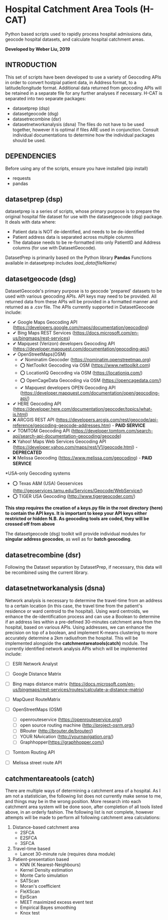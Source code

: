 # Hospital Catchment Area Tools (H-CAT)
Python based scripts used to rapidly process hospital admissions data, geocode hospital datasets, and calculate hospital catchment areas.

**Developed by Weber Liu, 2019**
## INTRODUCTION
This set of scripts have been developed to use a variety of Geocoding APIs in order to convert hostpial patient data, in Address format, to a latitude/longitude format. Additional data returned from geocoding APIs will be retained in a separate file for any further analyses if necessary.
H-CAT is separated into two separate packages:
* datasetprep (dsp)
* datasetgeocode (dsg)
* datasetrecombine (dsr)
* datasetnetworkanalysis (dsna)
The files do not have to be used together, however it is optimal if files ARE used in conjunction. Consult individual documentations to determine how the individual packages should be used.  

## DEPENDENCIES
Before using any of the scripts, ensure you have installed (pip install)
* requests
* pandas

## datasetprep (dsp)
datasetprep is a series of scripts, whose primary purpose is to prepare the original hospital file dataset for use with the datasetgeocode (dsg) package. It deals with data where:
* Patient data is NOT de-identified, and needs to be de-identified
* Patient address data is separated across multiple columns
* The database needs to be re-formatted into only PatientID and Address columns \(for use with DatasetGeocode\).

DatasetPrep is primarily based on the Python library **Pandas**
Functions available in datasetprep includes *load_data(fileName)*

## datasetgeocode (dsg)
DatasetGeocode's primary purpose is to geocode 'prepared' datasets to be used with various geocoding APIs. API keys may need to be provided. All returned data from these APIs will be provided in a formatted manner and returned as a .csv file. The APIs currently supported in DatasetGeocode include:
- ✔ Google Maps Geocoding API (https://developers.google.com/maps/documentation/geocoding)
- ✔ Bing Maps REST Services (https://docs.microsoft.com/en-us/bingmaps/rest-services)
- ✔ Mapquest (Verizon) developers Geocoding API (https://developer.mapquest.com/documentation/geocoding-api/)
- ✔ OpenStreetMaps(OSM) 
    - ✔ Nominatim Geocoder (https://nominatim.openstreetmap.org)
    - :o: NetToolkit Geocoding via OSM (https://www.nettoolkit.com)
    - :o: LocationIQ Geocoding via OSM (https://locationiq.com/)
    - :o: OpenCageData Geocoding via OSM (https://opencagedata.com/)
    - ✔ Mapquest developers OPEN Geocoding API (https://developer.mapquest.com/documentation/open/geocoding-api/)
- ✔ HERE Geocoding API (https://developer.here.com/documentation/geocoder/topics/what-is.html)
- ❌ ARCGIS REST API (https://developers.arcgis.com/rest/geocode/api-reference/geocoding-geocode-addresses.htm) - **PAID SERVICE**
- ✔ TOMTOM Geocoding API (https://developer.tomtom.com/search-api/search-api-documentation-geocoding/geocode)
- ❌ Yahoo! Maps Web Services Geocoding API (https://developer.yahoo.com/maps/rest/V1/geocode.html) - **DEPRECATED**
- ❌ Melissa Geocoding (https://www.melissa.com/geocoding) - **PAID SERVICE**

*USA-only Geocoding systems
- :o: Texas A&M (USA) Geoservices (http://geoservices.tamu.edu/Services/Geocode/WebService/)
- :o: TIGER USA Geocoding (http://www.tigergeocoder.com/)

**This step requires the creation of a keys.py file in the root directory (here) to contain the API keys. It is important to keep your API keys either restricted or hidden**
**N.B. As geocoding tools are coded, they will be crossed off from above**

The datasetgeocode (dsg) toolkit will provide individual modules for **singular address geocodes**, as well as for **batch geocoding**. 

## datasetrecombine (dsr)
Following the Dataset separation by DatasetPrep, if necessary, this data will be recombined using the current library.

## datasetnetworkanalysis (dsna)
Network analysis is necessary to determine the travel-time from an address to a certain location (in this case, the travel time from the patient's residence or ward centroid to the hospital).
Using ward centroids, we enhance the de-identification process and can use a Boolean to determine if an address lies within a pre-defined 30-minutes catchment area from the hospital, based on various APIs.
Using addresses, we can enhance the precision on top of a boolean, and implement K-means clustering to more accurately determine a 2km radiusfrom the hospital. This will be implemented alongside the **catchmentareatools(catch)** module.
The currently identified network analysis APIs which will be implemented include:
- [ ] ESRI Network Analyst
- [ ] Google Distance Matrix
- [ ] Bing maps distance matrix (https://docs.microsoft.com/en-us/bingmaps/rest-services/routes/calculate-a-distance-matrix)
- [ ] MapQuest RouteMatrix
- [ ] OpenStreetMaps (OSM) 
    - [ ] openrouteservice (https://openrouteservice.org/)
    - [ ] open source routing machine (http://project-osrm.org/)
    - [ ] BRouter (http://brouter.de/brouter/)
    - [ ] YOUR NAvication (http://yournavigation.org/)
    - [ ] Graphhopper(https://graphhopper.com/)
- [ ] Tomtom Routing API
- [ ] Melissa street route API


## catchmentareatools (catch)
There are multiple ways of determining a catchment area of a hospital. 
As I am not a statistician, the following list does not currently make sense to me, and things may be in the wrong position. More research into each catchment area system will be done soon, after completion of all tools listed above, in an orderly fashion.
The following list is not complete, however attempts will be made to perform all following catchment area calculations:
1. Distance-based catchment area
    - 2SFCA
    - E2SFCA
    - 3SFCA
2. Travel-time based
    - Lancet 30-minute rule (requires dsna module)
3. Patient-presentation based
    - KNN (K Nearest-Neighbours)
    - Kernel Density estimation
    - Monte Carlo simulation
    - SATScan
    - Moran's coefficient
    - FleXScan
    - EpiScan
    - MEET maximized excess event test
    - Empirical Bayes smoothing
    - Knox test
